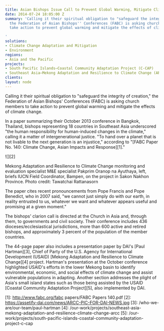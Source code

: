 ```yaml
---
title: Asian Bishops Issue Call to Prevent Global Warming, Mitigate Climate Change
date: 2014-07-24 18:05:00 Z
summary: 'Calling it their spiritual obligation to "safeguard the integrity of creation,"
  the Federation of Asian Bishops'' Conferences (FABC) is asking church members to
  take action to prevent global warming and mitigate the effects of climate change.

'
solutions:
- Climate Change Adaptation and Mitigation
- Environment
regions:
- Asia and the Pacific
projects:
- South Pacific Islands—Coastal Community Adaptation Project (C-CAP)
- Southeast Asia—Mekong Adaptation and Resilience to Climate Change (ARCC)
clients: 
layout: node
---
```


Calling it their spiritual obligation to "safeguard the integrity of creation," the Federation of Asian Bishops' Conferences (FABC) is asking church members to take action to prevent global warming and mitigate the effects of climate change.

In a paper summarizing their October 2013 conference in Bangkok, Thailand, bishops representing 18 countries in Southeast Asia underscored "the human responsibility for human-induced changes in the climate," calling it a matter of intergenerational justice. "To hand over a planet that is not livable to the next generation is an injustice," according to "[FABC Paper No. 140: Climate Change, Asian Impacts and Response][1]."

![][2]

Mekong Adaptation and Resilience to Climate Change monitoring and evaluation specialist M&E specialist Pakprim Oranop na Ayuthaya, left, briefs IUCN Field Coordinator, Bampen, on the project in Sakon Nakhon Province. Photo credit: Tawatchai Rattanasorn

The paper cites recent pronouncements from Pope Francis and Pope Benedict, who in 2007 said, "we cannot just simply do with our earth, in reality entrusted to us, whatever we want and whatever appears useful and promising at a given moment."

The bishops' clarion call is directed at the Church in Asia and, through them, to governments and civil society. Their conference includes 436 dioceses/ecclesiastical jurisdictions, more than 600 active and retired bishops, and approximately 3 percent of the population of the member countries.

The 44-page paper also includes a presentation paper by DAI's [Paul Hartman][3], Chief of Party of the U.S. Agency for International Development (USAID) [Mekong Adaptation and Resilience to Climate Change][4] project. Hartman's presentation at the October conference highlighted USAID's efforts in the lower Mekong basin to identify environmental, economic, and social effects of climate change and assist vulnerable populations in adapting. Another section addresses the plight of Asia's small island states such as those being assisted by the USAID [Coastal Community Adaptation Project][5], also implemented by DAI.

[1]: http://www.fabc.org/fabc papers/FABC Papers 140.pdf
[2]: https://assetify-dai.com/news/ARCC-PIC-FOR-DAI-NEWS.jpg
[3]: /who-we-are/our-team/paul-hartman
[4]: /our-work/projects/southeast-asia-mekong-adaptation-and-resilience-climate-change-arcc
[5]: /our-work/projects/south-pacific-islands-coastal-community-adaptation-project-c-cap
